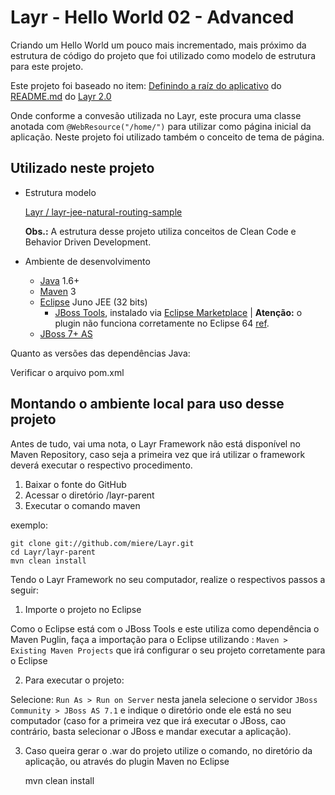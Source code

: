 Layr - Hello World 02 - Advanced
====================================

Criando um Hello World um pouco mais incrementado, mais próximo da estrutura de código do projeto que foi utilizado como modelo de estrutura para este projeto.

Este projeto foi baseado no item: [Definindo a raíz do aplicativo](https://github.com/miere/Layr/blob/5f081b3dd512aba70b005715f56584fed4a81a1c/README.md#definindo-a-raz-do-aplicativo) do [README.md](https://github.com/miere/Layr/blob/5f081b3dd512aba70b005715f56584fed4a81a1c/README.md) do [Layr 2.0](https://github.com/miere/Layr/tree/5f081b3dd512aba70b005715f56584fed4a81a1c)

Onde conforme a convesão utilizada no Layr, este procura uma classe anotada com `@WebResource("/home/")` para utilizar como página inicial da aplicação. Neste projeto foi utilizado também o conceito de tema de página.


Utilizado neste projeto
-----------------------

* Estrutura modelo

  [Layr / layr-jee-natural-routing-sample](https://github.com/miere/Layr/tree/5f081b3dd512aba70b005715f56584fed4a81a1c/layr-jee-natural-routing-sample)

  **Obs.:** A estrutura desse projeto utiliza conceitos de Clean Code e Behavior Driven Development.

* Ambiente de desenvolvimento
  * [Java](http://www.java.com/) 1.6+
  * [Maven](http://maven.apache.org/) 3
  * [Eclipse](http://eclipse.org/) Juno JEE (32 bits)
    * [JBoss Tools](https://www.jboss.org/tools), instalado via [Eclipse Marketplace](http://marketplace.eclipse.org/marketplace-client-intro?mpc_install=420896) | **Atenção:** o plugin não funciona corretamente no Eclipse 64 [ref](https://community.jboss.org/wiki/JBosstoolsVisualEditorFAQ).
  * [JBoss 7+ AS](https://www.jboss.org/jbossas/downloads/)
  
Quanto as versões das dependências Java:

  Verificar o arquivo pom.xml
  

Montando o ambiente local para uso desse projeto
------------------------------------------------

Antes de tudo, vai uma nota, o Layr Framework não está disponível no Maven Repository, caso seja a primeira vez que irá utilizar o framework deverá executar o respectivo procedimento.

1. Baixar o fonte do GitHub
2. Acessar o diretório /layr-parent
3. Executar o comando maven

exemplo:

    git clone git://github.com/miere/Layr.git
    cd Layr/layr-parent
    mvn clean install


Tendo o Layr Framework no seu computador, realize o respectivos passos a seguir:

1. Importe o projeto no Eclipse

  Como o Eclipse está com o JBoss Tools e este utiliza como dependência o Maven Puglin, faça a importação para o Eclipse utilizando : `Maven > Existing Maven Projects` que irá configurar o seu projeto corretamente para o Eclipse
  
2. Para executar o projeto:

  Selecione: `Run As > Run on Server` nesta janela selecione o servidor `JBoss Community > JBoss AS 7.1` e indique o diretório onde ele está no seu computador (caso for a primeira vez que irá executar o JBoss, cao contrário, basta selecionar o JBoss e mandar executar a aplicação).

  
3. Caso queira gerar o .war do projeto utilize o comando, no diretório da aplicação, ou através do plugin Maven no Eclipse

      mvn clean install
